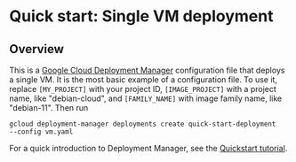 # Quick start: Single VM deployment

## Overview

This is a [Google Cloud Deployment
Manager](https://cloud.google.com/deployment-manager/quickstart) configuration
file that deploys a single VM. It is the most basic example of a configuration
file. To use it, replace `[MY_PROJECT]` with your project ID, `[IMAGE_PROJECT]`
with a project name, like "debian-cloud", and `[FAMILY_NAME]`
with image family name, like "debian-11". Then run

    gcloud deployment-manager deployments create quick-start-deployment
    --config vm.yaml

For a quick introduction to Deployment Manager, see the [Quickstart
tutorial](https://cloud.google.com/deployment-manager/docs/quickstart).
